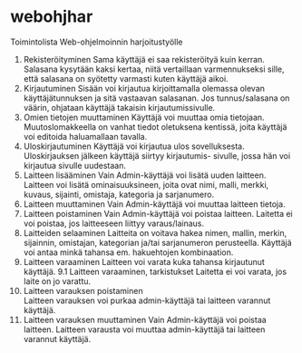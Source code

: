 # webohjhar
Toimintolista Web-ohjelmoinnin harjoitustyölle

1.	Rekisteröityminen
	Sama käyttäjä ei saa rekisteröityä kuin kerran.
	Salasana kysytään kaksi kertaa, niitä vertaillaan varmennukseksi sille, 
	että salasana on syötetty varmasti kuten käyttäjä aikoi.
2.	Kirjautuminen
	Sisään voi kirjautua kirjoittamalla olemassa olevan käyttäjätunnuksen ja sitä vastaavan salasanan.
	Jos tunnus/salasana on väärin, ohjataan käyttäjä takaisin kirjautumissivulle.
3.	Omien tietojen muuttaminen
	Käyttäjä voi muuttaa omia tietojaan. Muutoslomakkeella on vanhat tiedot
	oletuksena kentissä, joita käyttäjä voi editoida haluamallaan tavalla.
4.	Uloskirjautuminen
	Käyttäjä voi kirjautua ulos sovelluksesta. Uloskirjauksen jälkeen käyttäjä siirtyy kirjautumis-
	sivulle, jossa hän voi kirjautua sivulle uudestaan.
5.	Laitteen lisääminen
	Vain Admin-käyttäjä voi lisätä uuden laitteen. Laitteen voi lisätä ominaisuuksineen, joita ovat
	nimi, malli, merkki, kuvaus, sijainti, omistaja, kategoria ja sarjanumero.
6.	Laitteen muuttaminen
	Vain Admin-käyttäjä voi muuttaa laitteen tietoja.
7.	Laitteen poistaminen
	Vain Admin-käyttäjä voi poistaa laitteen.
	Laitetta ei voi poistaa, jos laitteeseen liittyy varaus/lainaus.
8.	Laitteiden selaaminen
	Laitteita on voitava hakea nimen, mallin, merkin, sijainnin, omistajan, kategorian ja/tai sarjanumeron perusteella.
	Käyttäjä voi antaa minkä tahansa em. hakuehtojen kombinaation.
9.	Laitteen varaaminen
	Laitteen voi varata kuka tahansa kirjautunut käyttäjä.
9.1	Laitteen varaaminen, tarkistukset
	Laitetta ei voi varata, jos laite on jo varattu.
10.	Laitteen varauksen poistaminen	
	Laitteen varauksen voi purkaa admin-käyttäjä tai laitteen
	varannut käyttäjä. 
11.	Laitteen varauksen muuttaminen
	Vain Admin-käyttäjä voi poistaa laitteen.
	Laitteen varausta voi muuttaa admin-käyttäjä tai laitteen varannut käyttäjä.

